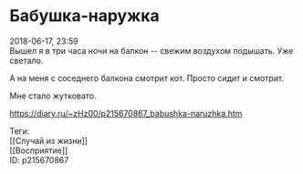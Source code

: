 Бабушка-наружка
================

   
 2018-06-17, 23:59   
  Вышел я в три часа ночи на балкон -- свежим воздухом подышать. Уже светало.   
   
 А на меня с соседнего балкона смотрит кот. Просто сидит и смотрит.   
   
 Мне стало жутковато.   
    
 <https://diary.ru/~zHz00/p215670867_babushka-naruzhka.htm>   
   
 Теги:   
 [[Случай из жизни]]   
 [[Восприятие]]   
 ID: p215670867